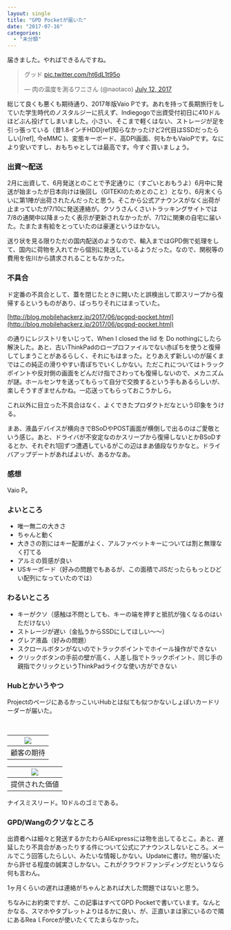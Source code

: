```yaml
---
layout: single
title: "GPD Pocketが届いた"
date: "2017-07-16"
categories: 
  - "未分類"
---
```


届きました。やればできるんですね。

<blockquote class="twitter-tweet" data-lang="en"><p dir="ltr" lang="ja">グッド <a href="https://t.co/ht6dL1t95o">pic.twitter.com/ht6dL1t95o</a></p>— 肉の温度を測るワニさん (@naotaco) <a href="https://twitter.com/naotaco/status/885000948233449472">July 12, 2017</a></blockquote>

<script async src="//platform.twitter.com/widgets.js" charset="utf-8"></script>

総じて良くも悪くも期待通り、2017年版Vaio Pです。あれを持って長期旅行をしていた学生時代のノスタルジーに抗えず、Indiegogoで出資受付初日に410ドルほどぶん投げてしまいました。小さい、そこまで軽くはない、ストレージが足を引っ張っている（昔1.8インチHDD\[ref\]知らなかったけど2代目はSSDだったらしい\[/ref\], 今eMMC )、変態キーボード、高DPI画面、何もかもVaioPです。なにより安いですし、おもちゃとしては最高です。今すぐ買いましょう。

### 出資～配送

2月に出資して、6月発送とのことで予定通りに（すごいとおもうよ）6月中に発送が始まったが日本向けは後回し（GITEKIのためとのこと）となり、6月末くらいに第1陣が出荷されたんだったと思う。そこから公式アナウンスがなく出荷が止まっていたが7/10に発送連絡が。クソうさんくさいトラッキングサイトでは7/8の通関中以降まったく表示が更新されなかったが、7/12に関東の自宅に届いた。たまたま有給をとっていたのは豪運というほかない。

送り状を見る限りただの国内配送のようなので、輸入まではGPD側で処理をして、国内に荷物を入れてから個別に発送しているようだった。なので、関税等の費用を佐川から請求されることもなかった。

### 不具合

ド定番の不具合として、蓋を閉じたときに開いたと誤検出して即スリープから復帰するというものがあり、ばっちりそれにはまっていた。

[http://blog.mobilehackerz.jp/2017/06/pcgpd-pocket.html](http://blog.mobilehackerz.jp/2017/06/pcgpd-pocket.html)

の通りにレジストリをいじって、When I closed the lid を Do nothingにしたら解決した。あと、古いThinkPadのロープロファイルでない赤ぽちを使うと復帰してしまうことがあるらしく、それにもはまった。とりあえず新しいのが届くまではこの純正の滑りやすい青ぽちでいくしかない。ただこれについてはトラックポイントや反対側の画面をどんだけ指でさわっても復帰しないので、メカニズムが謎。ホールセンサを送ってもらって自分で交換するという手もあるらしいが、楽しそうすぎませんかね。一応送ってもらっておこうかしら。

これ以外に目立った不具合はなく、よくできたプロダクトだなという印象をうける。

まあ、液晶デバイスが横向きでBSoDやPOST画面が横倒しで出るのはご愛敬という感じ。あと、ドライバが不安定なのかスリープから復帰しないとかBSoDするとか、それぞれ1回ずつ遭遇しているがこの辺はまあ値段なりかなと。ドライバアップデートがあればよいが、あるかなあ。

### 感想

Vaio P。

### よいところ

- 唯一無二の大きさ
- ちゃんと動く
- 大きさの割にはキー配置がよく、アルファベットキーについては割と無理なく打てる
- アルミの質感が良い
- USキーボード（好みの問題でもあるが、この面積でJISだったらもっとひどい配列になっていたのでは）

### わるいところ

- キーがクソ（感触は不問としても、キーの端を押すと抵抗が強くなるのはいただけない）
- ストレージが遅い（金払うからSSDにしてほしい～～）
- グレア液晶（好みの問題）
- スクロールボタンがないのでトラックポイントでホイール操作ができない
- クリックボタンの手前の壁が高く、人差し指でトラックポイント、同じ手の親指でクリックというThinkPadライクな使い方ができない

### Hubとかいうやつ

ProjectのページにあるかっこいいHubとは似ても似つかないしょぼいカードリーダーが届いた。

 

| ![](https://blog.naotaco.com/assets/images/posts/2017/07/j2mtqwmb0q7aamyzpc3p.jpg) |
|:--:|
|  顧客の期待 |

| ![](https://blog.naotaco.com/assets/images/posts/2017/07/WP_20170716_09_59_39_Rich.jpg) |
|:--:|
|  提供された価値 |

ナイスミスリード。10ドルのゴミである。

### GPD/Wangのクソなところ

出資者へは細々と発送するかたわらAliExpressには物を出してるとこ。あと、遅延したり不具合があったりする件について公式にアナウンスしないところ。メールでこう回答したらしい、みたいな情報しかない。Updateに書け。物が届いたから許せる程度の誠実さしかない。これがクラウドファンディングだというなら何も言わん。

1ヶ月くらいの遅れは連絡がちゃんとあれば大した問題ではないと思う。

ちなみにお約束ですが、この記事はすべてGPD Pocketで書いています。なんとかなる、スマホやタブレットよりはるかに良い、が、正直いまは家にいるので隣にあるReaｌForceが使いたくてたまらなかった。
